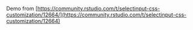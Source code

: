 Demo from [https://community.rstudio.com/t/selectinput-css-customization/12664/](https://community.rstudio.com/t/selectinput-css-customization/12664)

